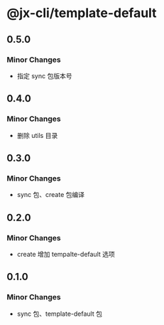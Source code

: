 # @jx-cli/template-default

## 0.5.0

### Minor Changes

- 指定 sync 包版本号

## 0.4.0

### Minor Changes

- 删除 utils 目录

## 0.3.0

### Minor Changes

- sync 包、create 包编译

## 0.2.0

### Minor Changes

- create 增加 tempalte-default 选项

## 0.1.0

### Minor Changes

- sync 包、template-default 包
